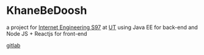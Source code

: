 # KhaneBeDoosh

a project for [Internet Engineering S97](https://cecm.ut.ac.ir/course/view.php?id=2254) at [UT](http://ece.ut.ac.ir/) using Java EE for back-end and Node JS + Reactjs for front-end

[gitlab](https://gitlab.com/hadi_sfr/khaneBeDoosh)
